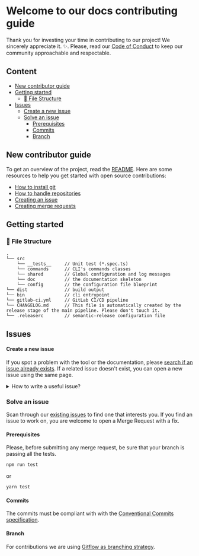 # Welcome to our docs contributing guide <!-- omit in toc -->

Thank you for investing your time in contributing to our project! We sincerely appreciate it. :sparkles:.
Please, read our [Code of Conduct](./CODEOFCONDUCT.md) to keep our community approachable and respectable.

## Content

- [New contributor guide](#new-contributor-guide)
- [Getting started](#getting-started)
  - [:file_folder: File Structure](#file_folder-file-structure)
- [Issues](#issues)
    - [Create a new issue](#create-a-new-issue)
  - [Solve an issue](#solve-an-issue)
    - [Prerequisites](#prerequisites)
    - [Commits](#commits)
    - [Branch](#branch)

## New contributor guide

To get an overview of the project, read the [README](../README.md). Here are some resources to help you get started with open source contributions:

- [How to install git](https://git-scm.com/book/en/v2/Getting-Started-Installing-Git)
- [How to handle repositories](https://docs.gitlab.com/ee/user/project/repository/)
- [Creating an issue](https://docs.github.com/en/issues/tracking-your-work-with-issues/creating-an-issue)
- [Creating merge requests](https://docs.gitlab.com/ee/user/project/merge_requests/creating_merge_requests.html)

## Getting started

### :file_folder: File Structure

    .
    └── src
        └── __tests__     // Unit test (*.spec.ts)
        └── commands      // CLI's commands classes
        └── shared        // Global configuration and log messages
        └── doc           // the documentation skeleton
        └── config        // the configuration file blueprint
    └── dist              // build output
    └── bin               // cli entrypoint
    └── gitlab-ci.yml     // GitLab CI/CD pipeline
    └── CHANGELOG.md      // This file is automatically created by the release stage of the main pipeline. Please don't touch it.
    └── .releaserc        // semantic-release configuration file

## Issues

#### Create a new issue

If you spot a problem with the tool or the documentation, please [search if an issue already exists](https://git.sinnerschrader.com/deven/documentation-skeleton/-/issues/). If a related issue doesn't exist, you can open a new issue using the same page.

<details>
<summary>How to write a useful issue?</summary>
<br />

- It should be _reproducible_. It should contain all the istructions needed to reproduce the same outcome.

- It should be _specific_. It's important that it addresses one specific problem.

</details>

### Solve an issue

Scan through our [existing issues](https://git.sinnerschrader.com/deven/documentation-skeleton/-/issues/) to find one that interests you.
If you find an issue to work on, you are welcome to open a Merge Request with a fix.

#### Prerequisites

Please, before submitting any merge request, be sure that your branch is passing all the tests.

```bash
npm run test
```

or

```bash
yarn test
```

#### Commits

The commits must be compliant with with the [Conventional Commits specification](https://www.conventionalcommits.org/en/v1.0.0/).

#### Branch

For contributions we are using [Gitflow as branching strategy](https://www.atlassian.com/git/tutorials/comparing-workflows/gitflow-workflow#:~:text=Gitflow%20is%20a%20legacy%20Git,software%20development%20and%20DevOps%20practices.).

#
